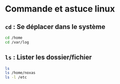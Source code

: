# Commande et astuce linux

## ```cd``` : Se déplacer dans le système

```bash
cd /home
cd /var/log
```

## ```ls``` : Lister les dossier/fichier

```bash
ls
ls /home/noxas
ls -l /etc
```